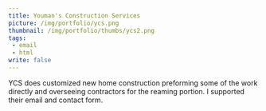 ```yaml
---
title: Youman's Construction Services
picture: /img/portfolio/ycs.png
thumbnail: /img/portfolio/thumbs/ycs2.png
tags:
 - email
 - html
write: false
---
```


YCS does customized new home construction preforming some of the work directly and overseeing contractors for the reaming portion. I supported their email and contact form.